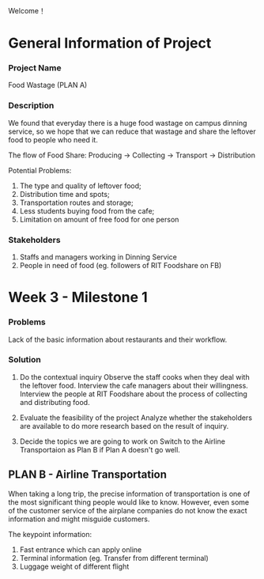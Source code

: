 Welcome！

# General Information of Project
### Project Name
Food Wastage (PLAN A)

### Description
We found that everyday there is a huge food wastage on campus dinning service, so we hope that we can reduce that wastage and share the leftover food to people who need it.

The flow of Food Share: Producing -> Collecting -> Transport -> Distribution

Potential Problems:
1. The type and quality of leftover food;
2. Distribution time and spots;
3. Transportation routes and storage;
4. Less students buying food from the cafe; 
5. Limitation on amount of free food for one person


### Stakeholders
1. Staffs and managers working in Dinning Service
2. People in need of food (eg. followers of RIT Foodshare on FB)

# Week 3 - Milestone 1

### Problems

Lack of the basic information about restaurants and their workflow.

### Solution

1. Do the contextual inquiry
Observe the staff cooks when they deal with the leftover food.
Interview the cafe managers about their willingness. 
Interview the people at RIT Foodshare about the process of collecting and distributing food.

2. Evaluate the feasibility of the project 
Analyze whether the stakeholders are available to do more research based on the result of inquiry.

3. Decide the topics we are going to work on
Switch to the Airline Transportaion as Plan B if Plan A doesn't go well.

## PLAN B - Airline Transportation

When taking a long trip, the precise information of transportation is one of the most significant thing people would like to know. However, even some of the customer service of the airplane companies do not know the exact information and might misguide customers.

The keypoint information:
1. Fast entrance which can apply online
2. Terminal information (eg. Transfer from different terminal)
3. Luggage weight of different flight








